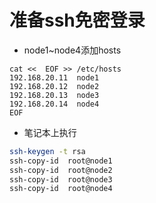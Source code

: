 # 准备ssh免密登录


* node1~node4添加hosts

```
cat <<  EOF >> /etc/hosts
192.168.20.11  node1
192.168.20.12  node2
192.168.20.13  node3
192.168.20.14  node4
EOF
```

* 笔记本上执行

```bash 
ssh-keygen -t rsa
ssh-copy-id  root@node1
ssh-copy-id  root@node2
ssh-copy-id  root@node3
ssh-copy-id  root@node4
```

